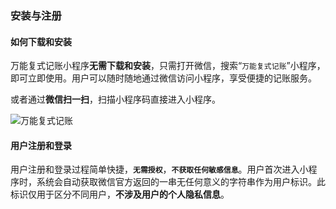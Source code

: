 ### 安装与注册

#### 如何下载和安装

万能复式记账小程序**无需下载和安装**，只需打开微信，搜索“`万能复式记账`”小程序，即可立即使用。用户可以随时随地通过微信访问小程序，享受便捷的记账服务。

或者通过**微信扫一扫**，扫描小程序码直接进入小程序。

![万能复式记账](https://cdn.jsdelivr.net/gh/tgineer/images/images/gh_6b711893fde2_344.jpg)

#### 用户注册和登录

用户注册和登录过程简单快捷，**`无需授权`**，**`不获取任何敏感信息`**。用户首次进入小程序时，系统会自动获取微信官方返回的一串无任何意义的字符串作为用户标识。此标识仅用于区分不同用户，**不涉及用户的个人隐私信息**。

